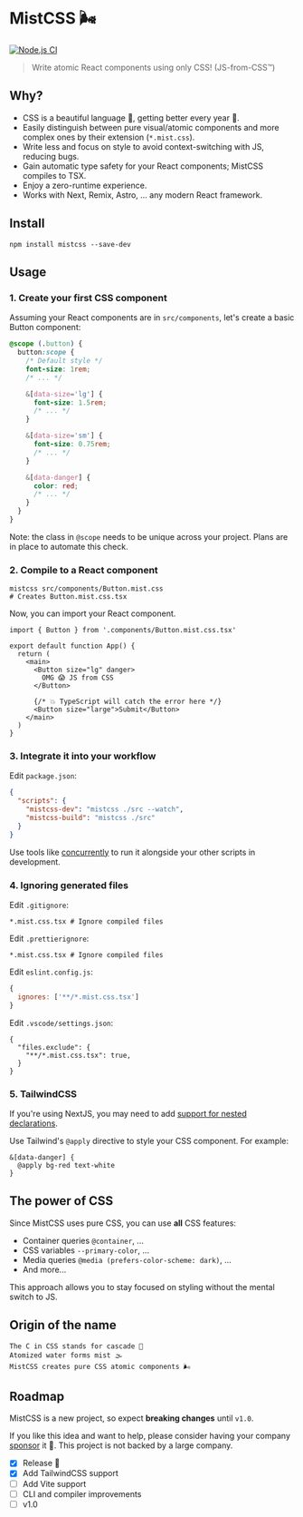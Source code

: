 # MistCSS 🌬️

[![Node.js CI](https://github.com/typicode/mistcss/actions/workflows/node.js.yml/badge.svg)](https://github.com/typicode/mistcss/actions/workflows/node.js.yml)

> Write atomic React components using only CSS! (JS-from-CSS™)

## Why?

- CSS is a beautiful language 💖, getting better every year 🚀.
- Easily distinguish between pure visual/atomic components and more complex ones by their extension (`*.mist.css`).
- Write less and focus on style to avoid context-switching with JS, reducing bugs.
- Gain automatic type safety for your React components; MistCSS compiles to TSX.
- Enjoy a zero-runtime experience.
- Works with Next, Remix, Astro, ... any modern React framework.

## Install

```shell
npm install mistcss --save-dev
```

## Usage

### 1. Create your first CSS component

Assuming your React components are in `src/components`, let's create a basic Button component:

```css
@scope (.button) {
  button:scope {
    /* Default style */
    font-size: 1rem;
    /* ... */

    &[data-size='lg'] {
      font-size: 1.5rem;
      /* ... */
    }

    &[data-size='sm'] {
      font-size: 0.75rem;
      /* ... */
    }

    &[data-danger] {
      color: red;
      /* ... */
    }
  }
}
```

Note: the class in `@scope` needs to be unique across your project. Plans are in place to automate this check.

### 2. Compile to a React component

```shell
mistcss src/components/Button.mist.css
# Creates Button.mist.css.tsx
```

Now, you can import your React component.

```tsx
import { Button } from '.components/Button.mist.css.tsx'

export default function App() {
  return (
    <main>
      <Button size="lg" danger>
        OMG 😱 JS from CSS
      </Button>

      {/* 💥 TypeScript will catch the error here */}
      <Button size="large">Submit</Button>
    </main>
  )
}
```

### 3. Integrate it into your workflow

Edit `package.json`:

```json
{
  "scripts": {
    "mistcss-dev": "mistcss ./src --watch",
    "mistcss-build": "mistcss ./src"
  }
}
```

Use tools like [concurrently](https://github.com/open-cli-tools/concurrently) to run it alongside your other scripts in development.

### 4. Ignoring generated files

Edit `.gitignore`:

```gitignore
*.mist.css.tsx # Ignore compiled files
```

Edit `.prettierignore`:

```gitignore
*.mist.css.tsx # Ignore compiled files
```

Edit `eslint.config.js`:

```js
{
  ignores: ['**/*.mist.css.tsx']
}
```

Edit `.vscode/settings.json`:

```
{
  "files.exclude": {
    "**/*.mist.css.tsx": true,
  }
}
```

### 5. TailwindCSS

If you're using NextJS, you may need to add [support for nested declarations](https://tailwindcss.com/docs/using-with-preprocessors#nesting).

Use Tailwind's `@apply` directive to style your CSS component. For example:

```
&[data-danger] {
  @apply bg-red text-white
}
```

## The power of CSS

Since MistCSS uses pure CSS, you can use **all** CSS features:

- Container queries `@container`, ...
- CSS variables `--primary-color`, ...
- Media queries `@media (prefers-color-scheme: dark)`, ...
- And more...

This approach allows you to stay focused on styling without the mental switch to JS.

## Origin of the name

```
The C in CSS stands for cascade 🌊
Atomized water forms mist 🌫️
MistCSS creates pure CSS atomic components 🌬️
```

## Roadmap

MistCSS is a new project, so expect **breaking changes** until `v1.0`.

If you like this idea and want to help, please consider having your company [sponsor](https://github.com/typicode/mistcss) it 🙇. This project is not backed by a large company.

- [x] Release 🥳
- [x] Add TailwindCSS support
- [ ] Add Vite support
- [ ] CLI and compiler improvements
- [ ] v1.0
